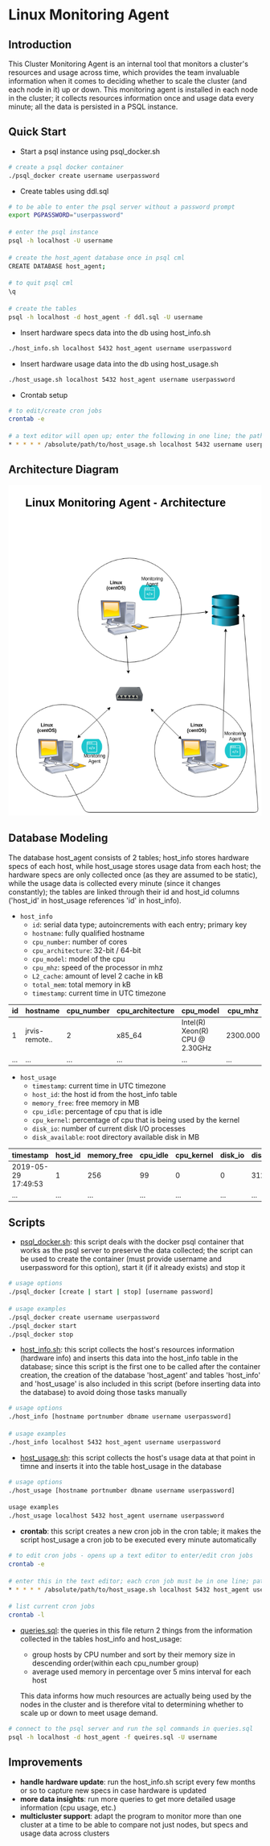 # Linux Monitoring Agent
## Introduction
This Cluster Monitoring Agent is an internal tool that monitors a cluster's
resources and usage across time, which provides the team invaluable information
when it comes to deciding whether to scale the cluster (and each node in it)
up or down. This monitoring agent is installed in each node in the cluster;
it collects resources information once and usage data every minute; all 
the data is persisted in a PSQL instance.

## Quick Start
- Start a psql instance using psql_docker.sh
```bash
# create a psql docker container
./psql_docker create username userpassword
```
- Create tables using ddl.sql
```bash
# to be able to enter the psql server without a password prompt
export PGPASSWORD="userpassword" 

# enter the psql instance
psql -h localhost -U username

# create the host_agent database once in psql cml
CREATE DATABASE host_agent;

# to quit psql cml
\q 

# create the tables
psql -h localhost -d host_agent -f ddl.sql -U username
```
- Insert hardware specs data into the db using host_info.sh
```bash
./host_info.sh localhost 5432 host_agent username userpassword
```
- Insert hardware usage data into the db using host_usage.sh
```bash
./host_usage.sh localhost 5432 host_agent username userpassword
```
- Crontab setup
```bash
# to edit/create cron jobs
crontab -e

# a text editor will open up; enter the following in one line; the path to the script needs to be absolute
* * * * * /absolute/path/to/host_usage.sh localhost 5432 username userpassword
```

## Architecture Diagram
![Program Architecture](assets/architecture.png)

## Database Modeling
The database host_agent consists of 2 tables; host_info stores hardware specs of 
each host, while host_usage stores usage data from each host; the hardware specs are
only collected once (as they are assumed to be static), while the usage data is
collected every minute (since it changes constantly); the tables are linked through their
id and host_id columns ('host_id' in host_usage references 'id' in host_info).

- `host_info`
    - `id`: serial data type; autoincrements with each entry; primary key
    - `hostname`: fully qualified hostname
    - `cpu_number`: number of cores
    - `cpu_architecture`: 32-bit / 64-bit
    - `cpu_model`: model of the cpu
    - `cpu_mhz`: speed of the processor in mhz
    - `L2_cache`: amount of level 2 cache in kB
    - `total_mem`: total memory in kB
    - `timestamp`: current time in UTC timezone

id | hostname | cpu_number | cpu_architecture | cpu_model | cpu_mhz | L2_cache | total_mem | timestamp 
---|----------|------------|------------------|-----------|---------|----------|-----------|----------- 
1  | jrvis-remote..| 2| x85_64 | Intel(R) Xeon(R) CPU @ 2.30GHz | 2300.000 | 256 | 601324 | 2019-05-29 17:49:53
...|...|...|...|...|...|...|...|...|
- `host_usage`
    - `timestamp`: current time in UTC timezone
    - `host_id`: the host id from the host_info table
    - `memory_free`: free memory in MB
    - `cpu_idle`: percentage of cpu that is idle
    - `cpu_kernel`: percentage of cpu that is being used by the kernel
    - `disk_io`: number of current disk I/O processes
    - `disk_available`: root directory available disk in MB

timestamp | host_id | memory_free | cpu_idle | cpu_kernel | disk_io | disk_available
----------|---------|-------------|----------|------------|---------|----------------
2019-05-29 17:49:53 | 1 | 256 | 99 | 0 | 0 | 31220
...|...|...|...|...|...|...|

## Scripts
- [psql_docker.sh](scripts/psql_docker.sh): this script deals with the docker psql container that works
    as the psql server to preserve the data collected; the script can be used to 
    create the container (must provide username and userpassword for this option),
    start it (if it already exists) and stop it
```bash
# usage options
./psql_docker [create | start | stop] [username password]

# usage examples
./psql_docker create username userpassword
./psql_docker start
./psql_docker stop
```
- [host_info.sh](scripts/host_info.sh): this script collects the host's resources information (hardware info)
    and inserts this data into the host_info table in the database; since this script is the
    first one to be called after the container creation, the creation of the database 
    'host_agent' and tables 'host_info' and 'host_usage' is also included in this script
    (before inserting data into the database) to avoid doing those tasks manually
```bash
# usage options
./host_info [hostname portnumber dbname username userpassword]

# usage examples
./host_info localhost 5432 host_agent username userpassword 
```
- [host_usage.sh](scripts/host_usage.sh): this script collects the host's usage data at that point in timne 
    and inserts it into the table host_usage in the database
```bash
# usage options
./host_usage [hostname portnumber dbname username userpassword]

usage examples
./host_usage localhost 5432 host_agent username userpassword
```
- **crontab**: this script creates a new cron job in the cron table; it makes
    the script host_usage a cron job to be executed every minute automatically
```bash
# to edit cron jobs - opens up a text editor to enter/edit cron jobs
crontab -e

# enter this in the text editor; each cron job must be in one line; path must be absolute
* * * * * /absolute/path/to/host_usage.sh localhost 5432 host_agent username password 

# list current cron jobs
crontab -l 
```
- [queries.sql](sql/queries.sql): the queries in this file return 2 things from the information collected in the 
    tables host_info and host_usage:
    - group hosts by CPU number and sort by their memory size in descending order(within each cpu_number group)
    - average used memory in percentage over 5 mins interval for each host
    
    This data informs how much resources are actually being used by the nodes in the cluster and is
    therefore vital to determining whether to scale up or down to meet usage demand.
```bash
# connect to the psql server and run the sql commands in queries.sql
psql -h localhost -d host_agent -f queires.sql -U username
```

## Improvements 
- **handle hardware update**: run the host_info.sh script every few months or so to capture
    new specs in case hardware is updated 
- **more data insights**: run more queries to get more detailed usage information
    (cpu usage, etc.)
- **multicluster support**: adapt the program to monitor more than one cluster at a time to be able
    to compare not just nodes, but specs and usage data across clusters
